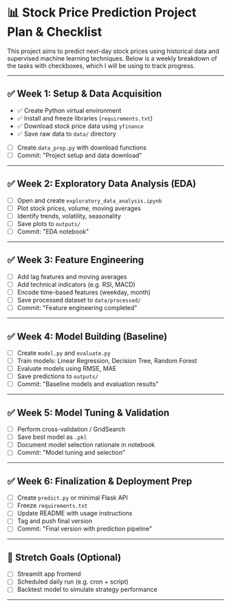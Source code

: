 # 📊 Stock Price Prediction Project Plan & Checklist

This project aims to predict next-day stock prices using historical data and supervised machine learning techniques. Below is a weekly breakdown of the tasks with checkboxes, which I will be using to track progress.

---

## ✅ Week 1: Setup & Data Acquisition

- ✅ Create Python virtual environment
- ✅ Install and freeze libraries (`requirements.txt`)
- ✅ Download stock price data using `yfinance`
- ✅ Save raw data to `data/` directory
- [ ] Create `data_prep.py` with download functions
- [ ] Commit: "Project setup and data download"

---

## ✅ Week 2: Exploratory Data Analysis (EDA)

- [ ] Open and create `exploratory_data_analysis.ipynb`
- [ ] Plot stock prices, volume, moving averages
- [ ] Identify trends, volatility, seasonality
- [ ] Save plots to `outputs/`
- [ ] Commit: "EDA notebook"

---

## ✅ Week 3: Feature Engineering

- [ ] Add lag features and moving averages
- [ ] Add technical indicators (e.g. RSI, MACD)
- [ ] Encode time-based features (weekday, month)
- [ ] Save processed dataset to `data/processed/`
- [ ] Commit: "Feature engineering completed"

---

## ✅ Week 4: Model Building (Baseline)

- [ ] Create `model.py` and `evaluate.py`
- [ ] Train models: Linear Regression, Decision Tree, Random Forest
- [ ] Evaluate models using RMSE, MAE
- [ ] Save predictions to `outputs/`
- [ ] Commit: "Baseline models and evaluation results"

---

## ✅ Week 5: Model Tuning & Validation

- [ ] Perform cross-validation / GridSearch
- [ ] Save best model as `.pkl`
- [ ] Document model selection rationale in notebook
- [ ] Commit: "Model tuning and selection"

---

## ✅ Week 6: Finalization & Deployment Prep

- [ ] Create `predict.py` or minimal Flask API
- [ ] Freeze `requirements.txt`
- [ ] Update README with usage instructions
- [ ] Tag and push final version
- [ ] Commit: "Final version with prediction pipeline"

---

## 🚀 Stretch Goals (Optional)

- [ ] Streamlit app frontend
- [ ] Scheduled daily run (e.g. cron + script)
- [ ] Backtest model to simulate strategy performance

---
